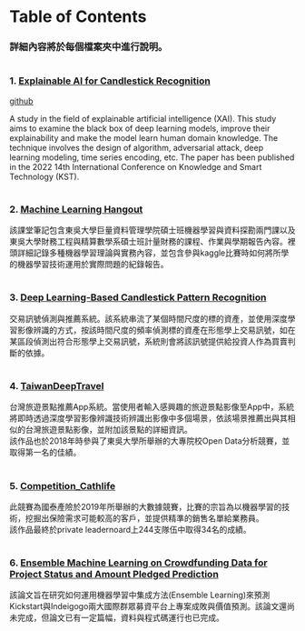 # Table of Contents
### 詳細內容將於每個檔案夾中進行說明。 
#  
### 1. [Explainable AI for Candlestick Recognition](https://ieeexplore.ieee.org/document/9727231?fbclid=IwAR3doeRuCKiY19_yQbSFqeiKBnurg4n1eK9tPEETEpiCXp2kolE1hYB-I7M)
[github](https://github.com/pecu/FinancialVision/tree/master/Explainable%20Digital%20Currency%20Candlestick%20Pattern%20AI%20Learner)   
   
A study in the field of explainable artificial intelligence (XAI). This study aims to examine the black box of deep learning models, improve their explainability and make the model learn human domain knowledge. The technique involves the design of algorithm, adversarial attack, deep learning modeling, time series encoding, etc.  The paper has been published in the 2022 14th International Conference on Knowledge and Smart Technology (KST).
#
### 2. [Machine Learning Hangout](https://github.com/albert0796/MachineLearning/tree/master/ClassHangout)
該課堂筆記包含東吳大學巨量資料管理學院碩士班機器學習與資料探勘兩門課以及東吳大學財務工程與精算數學系碩士班計量財務的課程、作業與學期報告內容。裡頭詳細記錄多種機器學習理論與實務內容，並包含參與kaggle比賽時如何將所學的機器學習技術運用於實際問題的紀錄報告。
#  
### 3. [Deep Learning-Based Candlestick Pattern Recognition](https://github.com/albert0796/MachineLearning/tree/master/Project_PatternHunter)
交易訊號偵測與推薦系統。該系統串流了某個時間尺度的標的資產，並使用深度學習影像辨識的方式，按該時間尺度的頻率偵測標的資產在形態學上交易訊號，如在某區段偵測出符合形態學上交易訊號，系統則會將該訊號提供給投資人作為買賣判斷的依據。
#  
### 4. [TaiwanDeepTravel](https://github.com/albert0796/MachineLearning/tree/master/Project_TaiwanDeepTravel)
台灣旅遊景點推薦App系統。當使用者輸入感興趣的旅遊景點影像至App中，系統將即時透過深度學習影像辨識技術辨識出影像中多個場景，依該場景推薦出與其相似的台灣旅遊景點影像，並附加該景點的詳細資訊。  
該作品也於2018年時參與了東吳大學所舉辦的大專院校Open Data分析競賽，並取得第一名的佳績。
#  
### 5. [Competition_Cathlife](https://github.com/albert0796/MachineLearning/tree/master/Competition_Cathlife)
此競賽為國泰產險於2019年所舉辦的大數據競賽，比賽的宗旨為以機器學習的技術，挖掘出保險需求可能較高的客戶，並提供精準的銷售名單給業務員。  
該作品最終於private leadernoard上244支隊伍中取得34名的成績。
#  
### 6. [Ensemble Machine Learning on Crowdfunding Data for Project Status and Amount Pledged Prediction](https://github.com/albert0796/MachineLearning/tree/master/Paper_CrowdFunding)
該論文旨在研究如何運用機器學習中集成方法(Ensemble Learning)來預測Kickstart與Indeigogo兩大國際群眾募資平台上專案成敗與價值預測。該論文還尚未完成，但論文已有一定篇幅，資料與程式碼運行也已完成。
#  


